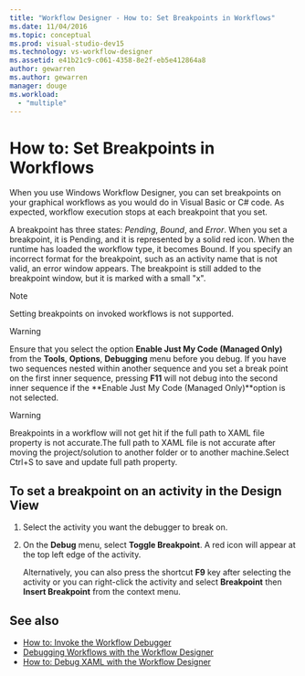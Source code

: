 ```yaml
---
title: "Workflow Designer - How to: Set Breakpoints in Workflows"
ms.date: 11/04/2016
ms.topic: conceptual
ms.prod: visual-studio-dev15
ms.technology: vs-workflow-designer
ms.assetid: e41b21c9-c061-4358-8e2f-eb5e412864a8
author: gewarren
ms.author: gewarren
manager: douge
ms.workload:
  - "multiple"
---
```

# How to: Set Breakpoints in Workflows

When you use Windows Workflow Designer, you can set breakpoints on your graphical workflows as you would do in Visual Basic or C# code. As expected, workflow execution stops at each breakpoint that you set.

 A breakpoint has three states: *Pending*, *Bound*, and *Error*. When you set a breakpoint, it is Pending, and it is represented by a solid red icon. When the runtime has loaded the workflow type, it becomes Bound. If you specify an incorrect format for the breakpoint, such as an activity name that is not valid, an error window appears. The breakpoint is still added to the breakpoint window, but it is marked with a small "x".

> [!NOTE]
> Setting breakpoints on invoked workflows is not supported.

> [!WARNING]
> Ensure that you select the option **Enable Just My Code (Managed Only)** from the **Tools**, **Options**, **Debugging** menu before you debug. If you have two sequences nested within another sequence and you set a break point on the first inner sequence, pressing **F11** will not debug into the second inner sequence if the **Enable Just My Code (Managed Only)**option is not selected.

> [!WARNING]
> Breakpoints in a workflow will not get hit if the full path to XAML file property is not accurate.The full path to XAML file is not accurate after moving the project/solution to another folder or to another machine.Select Ctrl+S to save and update full path property.

## To set a breakpoint on an activity in the Design View

1.  Select the activity you want the debugger to break on.

2.  On the **Debug** menu, select **Toggle Breakpoint**. A red icon will appear at the top left edge of the activity.

     Alternatively, you can also press the shortcut **F9** key after selecting the activity or you can right-click the activity and select **Breakpoint** then **Insert Breakpoint** from the context menu.

## See also

- [How to: Invoke the Workflow Debugger](../workflow-designer/how-to-invoke-the-workflow-debugger.md)
- [Debugging Workflows with the Workflow Designer](../workflow-designer/debugging-workflows-with-the-workflow-designer.md)
- [How to: Debug XAML with the Workflow Designer](../workflow-designer/how-to-debug-xaml-with-the-workflow-designer.md)